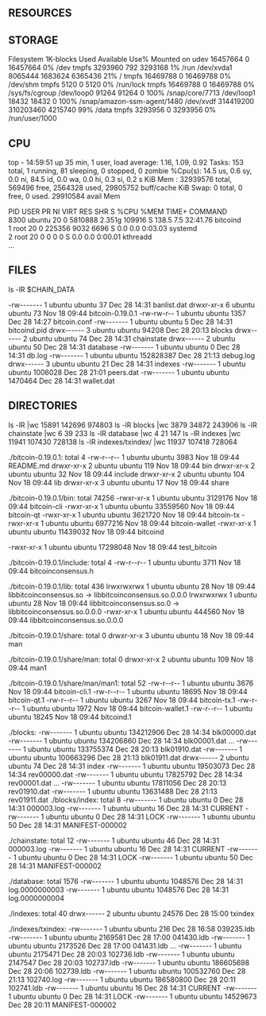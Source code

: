 RESOURCES
---------

STORAGE
-------

Filesystem     1K-blocks      Used Available Use% Mounted on
udev            16457664         0  16457664   0% /dev
tmpfs            3293960       792   3293168   1% /run
/dev/xvda1       8065444   1683624   6365436  21% /
tmpfs           16469788         0  16469788   0% /dev/shm
tmpfs               5120         0      5120   0% /run/lock
tmpfs           16469788         0  16469788   0% /sys/fs/cgroup
/dev/loop0         91264     91264         0 100% /snap/core/7713
/dev/loop1         18432     18432         0 100% /snap/amazon-ssm-agent/1480
/dev/xvdf      314419200 310203460   4215740  99% /data
tmpfs            3293956         0   3293956   0% /run/user/1000


CPU
---

top - 14:59:51 up 35 min,  1 user,  load average: 1.16, 1.09, 0.92
Tasks: 153 total,   1 running,  81 sleeping,   0 stopped,   0 zombie
%Cpu(s): 14.5 us,  0.6 sy,  0.0 ni, 84.5 id,  0.0 wa,  0.0 hi,  0.3 si,  0.2 s
KiB Mem : 32939576 total,   569496 free,  2564328 used, 29805752 buff/cache
KiB Swap:        0 total,        0 free,        0 used. 29910584 avail Mem 

  PID USER      PR  NI    VIRT    RES    SHR S  %CPU %MEM     TIME+ COMMAND   
 8300 ubuntu    20   0 5810888 2.351g 109916 S 138.5  7.5  32:41.76 bitcoind  
    1 root      20   0  225356   9032   6696 S   0.0  0.0   0:03.03 systemd   
    2 root      20   0       0      0      0 S   0.0  0.0   0:00.01 kthreadd  
...


FILES
-----

ls -lR $CHAIN_DATA

-rw------- 1 ubuntu ubuntu        37 Dec 28 14:31 banlist.dat
drwxr-xr-x 6 ubuntu ubuntu        73 Nov 18 09:44 bitcoin-0.19.0.1
-rw-rw-r-- 1 ubuntu ubuntu      1357 Dec 28 14:27 bitcoin.conf
-rw------- 1 ubuntu ubuntu         5 Dec 28 14:31 bitcoind.pid
drwx------ 3 ubuntu ubuntu     94208 Dec 28 20:13 blocks
drwx------ 2 ubuntu ubuntu        74 Dec 28 14:31 chainstate
drwx------ 2 ubuntu ubuntu        50 Dec 28 14:31 database
-rw------- 1 ubuntu ubuntu         0 Dec 28 14:31 db.log
-rw------- 1 ubuntu ubuntu 152828387 Dec 28 21:13 debug.log
drwx------ 3 ubuntu ubuntu        21 Dec 28 14:31 indexes
-rw------- 1 ubuntu ubuntu   1006028 Dec 28 21:01 peers.dat
-rw------- 1 ubuntu ubuntu   1470464 Dec 28 14:31 wallet.dat


DIRECTORIES
-----------

ls -lR                  |wc  15891  142696  974803
ls -lR blocks           |wc   3879   34872  243906
ls -lR chainstate       |wc      6      39     233
ls -lR database         |wc      4      21     147
ls -lR indexes          |wc  11941  107430  728138
ls -lR indexes/txindex/ |wc  11937  107418  728064



./bitcoin-0.19.0.1:
total 4
-rw-r--r-- 1 ubuntu ubuntu 3983 Nov 18 09:44 README.md
drwxr-xr-x 2 ubuntu ubuntu  119 Nov 18 09:44 bin
drwxr-xr-x 2 ubuntu ubuntu   32 Nov 18 09:44 include
drwxr-xr-x 2 ubuntu ubuntu  104 Nov 18 09:44 lib
drwxr-xr-x 3 ubuntu ubuntu   17 Nov 18 09:44 share

./bitcoin-0.19.0.1/bin:
total 74256
-rwxr-xr-x 1 ubuntu ubuntu  3129176 Nov 18 09:44 bitcoin-cli
-rwxr-xr-x 1 ubuntu ubuntu 33559560 Nov 18 09:44 bitcoin-qt
-rwxr-xr-x 1 ubuntu ubuntu  3621720 Nov 18 09:44 bitcoin-tx
-rwxr-xr-x 1 ubuntu ubuntu  6977216 Nov 18 09:44 bitcoin-wallet
-rwxr-xr-x 1 ubuntu ubuntu 11439032 Nov 18 09:44 bitcoind

-rwxr-xr-x 1 ubuntu ubuntu 17298048 Nov 18 09:44 test_bitcoin

./bitcoin-0.19.0.1/include:
total 4
-rw-r--r-- 1 ubuntu ubuntu 3711 Nov 18 09:44 bitcoinconsensus.h

./bitcoin-0.19.0.1/lib:
total 436
lrwxrwxrwx 1 ubuntu ubuntu     28 Nov 18 09:44 libbitcoinconsensus.so -> libbitcoinconsensus.so.0.0.0
lrwxrwxrwx 1 ubuntu ubuntu     28 Nov 18 09:44 libbitcoinconsensus.so.0 -> libbitcoinconsensus.so.0.0.0
-rwxr-xr-x 1 ubuntu ubuntu 444560 Nov 18 09:44 libbitcoinconsensus.so.0.0.0

./bitcoin-0.19.0.1/share:
total 0
drwxr-xr-x 3 ubuntu ubuntu 18 Nov 18 09:44 man

./bitcoin-0.19.0.1/share/man:
total 0
drwxr-xr-x 2 ubuntu ubuntu 109 Nov 18 09:44 man1

./bitcoin-0.19.0.1/share/man/man1:
total 52
-rw-r--r-- 1 ubuntu ubuntu  3676 Nov 18 09:44 bitcoin-cli.1
-rw-r--r-- 1 ubuntu ubuntu 18695 Nov 18 09:44 bitcoin-qt.1
-rw-r--r-- 1 ubuntu ubuntu  3267 Nov 18 09:44 bitcoin-tx.1
-rw-r--r-- 1 ubuntu ubuntu  1972 Nov 18 09:44 bitcoin-wallet.1
-rw-r--r-- 1 ubuntu ubuntu 18245 Nov 18 09:44 bitcoind.1

./blocks:
-rw------- 1 ubuntu ubuntu 134212906 Dec 28 14:34 blk00000.dat
-rw------- 1 ubuntu ubuntu 134206860 Dec 28 14:34 blk00001.dat
...
-rw------- 1 ubuntu ubuntu 133755374 Dec 28 20:13 blk01910.dat
-rw------- 1 ubuntu ubuntu 100663296 Dec 28 21:13 blk01911.dat
drwx------ 2 ubuntu ubuntu        74 Dec 28 14:31 index
-rw------- 1 ubuntu ubuntu  19503073 Dec 28 14:34 rev00000.dat
-rw------- 1 ubuntu ubuntu  17825792 Dec 28 14:34 rev00001.dat
...
-rw------- 1 ubuntu ubuntu  17811056 Dec 28 20:13 rev01910.dat
-rw------- 1 ubuntu ubuntu  13631488 Dec 28 21:13 rev01911.dat
./blocks/index:
total 8
-rw------- 1 ubuntu ubuntu  0 Dec 28 14:31 000003.log
-rw------- 1 ubuntu ubuntu 16 Dec 28 14:31 CURRENT
-rw------- 1 ubuntu ubuntu  0 Dec 28 14:31 LOCK
-rw------- 1 ubuntu ubuntu 50 Dec 28 14:31 MANIFEST-000002

./chainstate:
total 12
-rw------- 1 ubuntu ubuntu 46 Dec 28 14:31 000003.log
-rw------- 1 ubuntu ubuntu 16 Dec 28 14:31 CURRENT
-rw------- 1 ubuntu ubuntu  0 Dec 28 14:31 LOCK
-rw------- 1 ubuntu ubuntu 50 Dec 28 14:31 MANIFEST-000002

./database:
total 1576
-rw------- 1 ubuntu ubuntu 1048576 Dec 28 14:31 log.0000000003
-rw------- 1 ubuntu ubuntu 1048576 Dec 28 14:31 log.0000000004

./indexes:
total 40
drwx------ 2 ubuntu ubuntu 24576 Dec 28 15:00 txindex

./indexes/txindex:
-rw------- 1 ubuntu ubuntu       216 Dec 28 16:58 039235.ldb
-rw------- 1 ubuntu ubuntu   2169581 Dec 28 17:00 041430.ldb
-rw------- 1 ubuntu ubuntu   2173526 Dec 28 17:00 041431.ldb
... 
-rw------- 1 ubuntu ubuntu   2175471 Dec 28 20:03 102736.ldb
-rw------- 1 ubuntu ubuntu   2147547 Dec 28 20:03 102737.ldb
-rw------- 1 ubuntu ubuntu 186605698 Dec 28 20:06 102739.ldb
-rw------- 1 ubuntu ubuntu 100532760 Dec 28 21:13 102740.log
-rw------- 1 ubuntu ubuntu 186580800 Dec 28 20:11 102741.ldb
-rw------- 1 ubuntu ubuntu        16 Dec 28 14:31 CURRENT
-rw------- 1 ubuntu ubuntu         0 Dec 28 14:31 LOCK
-rw------- 1 ubuntu ubuntu  14529673 Dec 28 20:11 MANIFEST-000002

